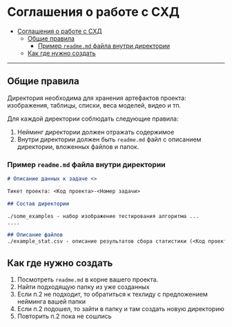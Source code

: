 # Соглашения о работе с СХД

<!-- TOC -->
* [Соглашения о работе с СХД](#соглашения-о-работе-с-схд)
  * [Общие правила](#общие-правила)
    * [Пример ``readme.md`` файла внутри директории](#пример-readmemd-файла-внутри-директории)
  * [Как где нужно создать](#как-где-нужно-создать)
<!-- TOC -->

---

## Общие правила

Директория необходима для хранения артефактов проекта: изображения, таблицы, списки, веса моделей, видео и тп.

Для каждой директории соблюдать следующие правила:
1. Нейминг директории должен отражать содержимое
2. Внутри директории должен быть ``readme.md`` файл с описанием директории, вложенных файлов и папок.


### Пример ``readme.md`` файла внутри директории

```markdown
# Описание данных к задаче <>

Тикет проекта: <Код проекта>-<Номер задачи>

## Состав директории

./some_examples - набор изображение тестирования алгоритма ...
....

## Описание файлов
./example_stat.csv - описание результатов сбора статистики (<Код проекта>-<Номер задачи>)

```

## Как где нужно создать

1. Посмотреть ``readme.md`` в корне вашего проекта.
2. Найти подходящую папку из уже созданных
3. Если п.2 не подходит, то обратиться к техлиду с предложением нейминга вашей папки
4. Если п.2 подошел, то зайти в папку и там создать новую директорию
5. Повторить п.2 пока не сошлись
